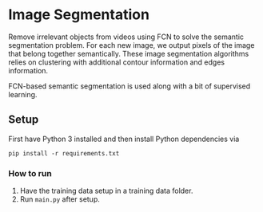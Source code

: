 # Image Segmentation
Remove irrelevant objects from videos using FCN to solve the semantic segmentation problem. For each new image, we output pixels of the image that belong together semantically. These image segmentation algorithms relies on clustering with additional contour information and edges information.  

FCN-based semantic segmentation is used along with a bit of supervised learning.

## Setup
First have Python 3 installed and then install Python dependencies via
```
pip install -r requirements.txt
``` 

### How to run
1. Have the training data setup in a training data folder.  
2. Run `main.py` after setup.  
